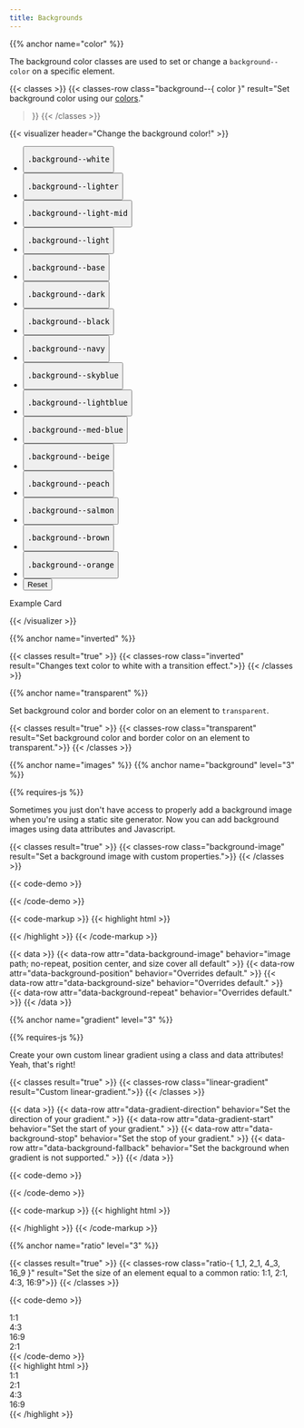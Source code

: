 ```yaml
---
title: Backgrounds
---
```

{{% anchor name="color" %}}

The background color classes are used to set or change a `background--color` on a specific element. 

{{< classes >}}
{{< classes-row 
  class="background--{ color }"
  result="Set background color using our [colors](link)."
>}}
{{< /classes >}}

{{< visualizer header="Change the background color!" >}}
<div class="actions block">
  <ul class="list">
    <li>
      <button class="button" data-example-elements="background--white">
        <pre>.background--white</pre>
      </button>
    </li>
    <li>
      <button class="button" data-example-elements="background--lighter">
        <pre>.background--lighter</pre>
      </button>
    </li>
    <li>
      <button class="button" data-example-elements="background--light-mid">
        <pre>.background--light-mid</pre>
      </button>
    </li>
    <li>
      <button class="button" data-example-elements="background--light">
        <pre>.background--light</pre>
      </button>
    </li>
    <li>
      <button class="button" data-example-elements="background--base text--white">
        <pre>.background--base</pre>
      </button>
    </li>
    <li>
      <button class="button" data-example-elements="background--dark text--white">
        <pre>.background--dark</pre>
      </button>
    </li>
    <li>
      <button class="button" data-example-elements="background--black text--white">
        <pre>.background--black</pre>
      </button>
    </li>
    <li>
      <button class="button" data-example-elements="background--navy text--white">
        <pre>.background--navy</pre>
      </button>
    </li>
    <li>
      <button class="button" data-example-elements="background--skyblue">
        <pre>.background--skyblue</pre>
      </button>
    </li>
    <li>
      <button class="button" data-example-elements="background--lightblue">
        <pre>.background--lightblue</pre>
      </button>
    </li>
    <li>
      <button class="button" data-example-elements="background--med-blue">
        <pre>.background--med-blue</pre>
      </button>
    </li>
    <li>
      <button class="button" data-example-elements="background--beige">
        <pre>.background--beige</pre>
      </button>
    </li>
    <li>
      <button class="button" data-example-elements="background--peach">
        <pre>.background--peach</pre>
      </button>
    </li>
    <li>
      <button class="button" data-example-elements="background--salmon">
        <pre>.background--salmon</pre>
      </button>
    </li>
    <li>
      <button class="button" data-example-elements="background--brown text--white">
        <pre>.background--brown</pre>
      </button>
    </li>
    <li>
      <button class="button" data-example-elements="background--orange">
        <pre>.background--orange</pre>
      </button>
    </li>
    <li>
      <button class="button button--salmon text--white" data-reset="true">
        Reset
      </button>
    </li>
  </ul>
</div>
<div class="results rounded-2 block background--dark p-3" data-default-class="block-container flex--center-content">
  <div class="block block-9 h-100 card transition">
    <span class="text--size-md">Example Card</span>
    <p class="skeleton" data-lines="3" role="presentation"></p>
  </div>
</div>
{{< /visualizer >}}


{{% anchor name="inverted" %}}

{{< classes result="true" >}}
{{< classes-row class="inverted" result="Changes text color to white with a transition effect.">}}
{{< /classes >}}

{{% anchor name="transparent" %}}

Set background color and border color on an element to `transparent`.

{{< classes result="true" >}}
{{< classes-row class="transparent" result="Set background color and border color on an element to transparent.">}}
{{< /classes >}}


{{% anchor name="images" %}}
{{% anchor name="background" level="3" %}}

<div class="mb-4">
{{% requires-js %}}
</div>

Sometimes you just don't have access to properly add a background image when you're using a static site generator. Now you can add background images using data attributes and Javascript.

{{< classes result="true" >}}
{{< classes-row class="background-image" result="Set a background image with custom properties.">}}
{{< /classes >}}

{{< code-demo >}}
<div
  class="block-container background-image vh-25"
  data-background-image="https://picsum.photos/id/1012/1000/400"
  data-background-position="center center"
  data-background-size="cover"
  data-background-repeat="no-repeat">
</div>
{{< /code-demo >}}

{{< code-markup >}}
{{< highlight html >}}
<div
  class="block-container background-image vh-25"
  data-background-image="https://picsum.photos/id/1012/1000/400"
  data-background-position="center center"
  data-background-size="cover"
  data-background-repeat="no-repeat">
</div>
{{< /highlight >}}
{{< /code-markup >}}

{{< data >}}
{{< data-row attr="data-background-image" behavior="image path; no-repeat, position center, and size cover all default" >}}
{{< data-row attr="data-background-position" behavior="Overrides default." >}}
{{< data-row attr="data-background-size" behavior="Overrides default." >}}
{{< data-row attr="data-background-repeat" behavior="Overrides default." >}}
{{< /data >}}

{{% anchor name="gradient" level="3" %}}

<div class="mb-4">
{{% requires-js %}}
</div>

Create your own custom linear gradient using a class and data attributes! Yeah, that's right!

{{< classes result="true" >}}
{{< classes-row class="linear-gradient" result="Custom linear-gradient.">}}
{{< /classes >}}

{{< data >}}
{{< data-row attr="data-gradient-direction" behavior="Set the direction of your gradient." >}}
{{< data-row attr="data-gradient-start" behavior="Set the start of your gradient." >}}
{{< data-row attr="data-background-stop" behavior="Set the stop of your gradient." >}}
{{< data-row attr="data-background-fallback" behavior="Set the background when gradient is not supported." >}}
{{< /data >}}

{{< code-demo >}}
<div class="block-container">
  <div
    class="linear-gradient block vh-25"
    data-gradient-direction="to left"
    data-gradient-start="lavender 40%"
    data-gradient-stop="indigo"
    data-gradient-fallback="indigo">
  </div>
</div>
{{< /code-demo >}}

{{< code-markup >}}
{{< highlight html >}}
<div class="block-container">
  <div
    class="linear-gradient block vh-25"
    data-gradient-direction="to left"
    data-gradient-start="lavender 40%"
    data-gradient-stop="indigo"
    data-gradient-fallback="indigo">
  </div>
</div>
{{< /highlight >}}
{{< /code-markup >}}

{{% anchor name="ratio" level="3" %}}


{{< classes result="true" >}}
{{< classes-row class="ratio-{ 1_1, 2_1, 4_3, 16_9 }" result="Set the size of an element equal to a common ratio: 1:1, 2:1, 4:3, 16:9">}}
{{< /classes >}}

{{< code-demo >}}
<div class="block-container tablet-up-2 laptop-up-4 blocks my-3 px-2">
  <div class="block">
    <div class="background--navy ratio-1_1 flex--center-content">
      <span class="text--white text--size-2xl">1:1</span>
    </div>
  </div>
  <div class="block">
    <div class="background--med-blue ratio-4_3 flex--center-content">
      <span class="text--white text--size-2xl">4:3</span>
    </div>
  </div>
  <div class="block">
    <div class="background--lightblue ratio-16_9 flex--center-content">
      <span class="text--size-2xl">16:9</span>
    </div>
  </div>
  <div class="block">
    <div class="background--skyblue ratio-2_1 flex--center-content">
      <span class="text--size-2xl">2:1</span>
    </div>
  </div>
</div>
{{< /code-demo >}}

<div class="mb-4">
{{< highlight html >}}
<div class="block-container tablet-up-2 laptop-up-4 blocks my-3 px-2">
  <div class="block">
    <div class="background--navy ratio-1_1 flex--center-content">
      <span class="text--white text--size-2xl">1:1</span>
    </div>
  </div>
  <div class="block">
    <div class="background--skyblue ratio-2_1 flex--center-content">
      <span class="text--size-2xl">2:1</span>
    </div>
  </div>
  <div class="block">
    <div class="background--med-blue ratio-4_3 flex--center-content">
      <span class="text--white text--size-2xl">4:3</span>
    </div>
  </div>
  <div class="block">
    <div class="background--lightblue ratio-16_9 flex--center-content">
      <span class="text--size-2xl">16:9</span>
    </div>
  </div>
</div>
{{< /highlight >}}
</div>